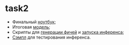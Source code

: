 # task2
* Финальный [ноутбук](https://github.com/archimedes1515/task2/blob/main/WB_task2_L0_L6.ipynb);
* Итоговая [модель](https://github.com/archimedes1515/task2/blob/main/WB_task2_L6/knn_bow_cv1.pkl);
* Скрипты для [генерации фичей](https://github.com/archimedes1515/task2/blob/main/WB_task2_L6/feature_engineering.py) и [запуска инференса](https://github.com/archimedes1515/task2/blob/main/WB_task2_L6/inference.py);
* [Сэмпл](https://github.com/archimedes1515/task2/blob/main/WB_task2_L6/sample_data.csv) для тестирования инференса.

